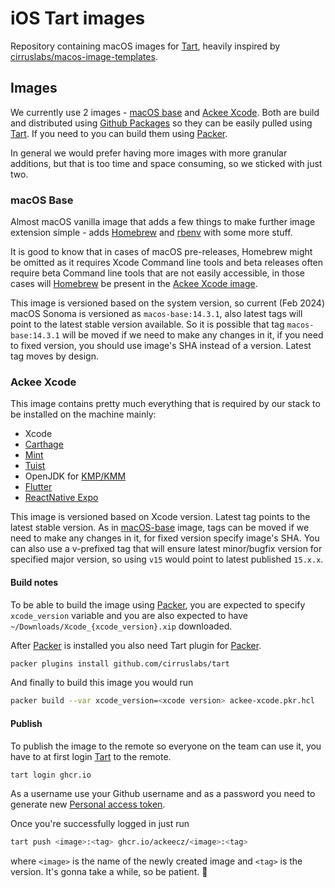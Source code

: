 # iOS Tart images

Repository containing macOS images for [Tart][tart], heavily inspired by [cirruslabs/macos-image-templates](https://github.com/cirruslabs/macos-image-templates).

## Images

We currently use 2 images - [macOS base](#macos-base) and [Ackee Xcode](#ackee-xcode). Both are build and distributed using [Github Packages](https://github.com/orgs/AckeeCZ/packages?repo_name=ios-tart-images) so they can be easily pulled using [Tart][tart]. If you need to you can build them using [Packer][packer].

In general we would prefer having more images with more granular additions, but that is too time and space consuming, so we sticked with just two.

### macOS Base

Almost macOS vanilla image that adds a few things to make further image extension simple - adds [Homebrew][homebrew] and [rbenv](https://github.com/rbenv/rbenv) with some more stuff.

It is good to know that in cases of macOS pre-releases, Homebrew might be omitted as it requires Xcode Command line tools and beta releases often require beta Command line tools that are not easily accessible, in those cases will [Homebrew][homebrew] be present in the [Ackee Xcode image](#ackee-xcode).

This image is versioned based on the system version, so current (Feb 2024) macOS Sonoma is versioned as `macos-base:14.3.1`, also latest tags will point to the latest stable version available. So it is possible that tag `macos-base:14.3.1` will be moved if we need to make any changes in it, if you need to fixed version, you should use image's SHA instead of a version. Latest tag moves by design.

### Ackee Xcode

This image contains pretty much everything that is required by our stack to be installed on the machine mainly:
- Xcode
- [Carthage](https://github.com/Carthage/Carthage)
- [Mint](https://github.com/yonaskolb/Mint)
- [Tuist](https://tuist.io)
- OpenJDK for [KMP/KMM](https://kotlinlang.org/docs/multiplatform.html)
- [Flutter](https://flutter.dev)
- [ReactNative Expo](https://expo.dev)

This image is versioned based on Xcode version. Latest tag points to the latest stable version. As in [macOS-base](#macos-base) image, tags can be moved if we need to make any changes in it, for fixed version specify image's SHA. You can also use a v-prefixed tag that will ensure latest minor/bugfix version for specified major version, so using `v15` would point to latest published `15.x.x`. 

#### Build notes

To be able to build the image using [Packer][packer], you are expected to specify `xcode_version` variable and you are also expected to have `~/Downloads/Xcode_{xcode_version}.xip` downloaded.

After [Packer][packer] is installed you also need Tart plugin for [Packer][packer].

```sh
packer plugins install github.com/cirruslabs/tart
```

And finally to build this image you would run

```sh
packer build --var xcode_version=<xcode version> ackee-xcode.pkr.hcl
```

#### Publish

To publish the image to the remote so everyone on the team can use it, you have to at first login [Tart][tart] to the remote.

```sh
tart login ghcr.io
```

As a username use your Github username and as a password you need to generate new [Personal access token](https://github.com/settings/tokens).

Once you're successfully logged in just run

```sh
tart push <image>:<tag> ghcr.io/ackeecz/<image>:<tag>
```

where `<image>` is the name of the newly created image and `<tag>` is the version. It's gonna take a while, so be patient. 💪

[tart]: https://tart.run
[homebrew]: https://brew.sh
[packer]: https://www.packer.io

